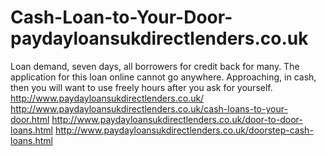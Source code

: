 # Cash-Loan-to-Your-Door-paydayloansukdirectlenders.co.uk
Loan demand, seven days, all borrowers for credit back for many. The application for this loan online cannot go anywhere. Approaching, in cash, then you will want to use freely hours after you ask for yourself. http://www.paydayloansukdirectlenders.co.uk/ http://www.paydayloansukdirectlenders.co.uk/cash-loans-to-your-door.html http://www.paydayloansukdirectlenders.co.uk/door-to-door-loans.html http://www.paydayloansukdirectlenders.co.uk/doorstep-cash-loans.html
